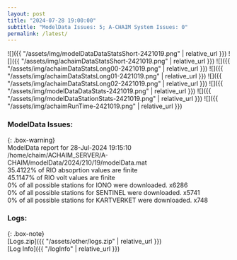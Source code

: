 ```yaml
---
layout: post
title: "2024-07-28 19:00:00"
subtitle: "ModelData Issues: 5; A-CHAIM System Issues: 0"
permalink: /latest/
---
```


![]({{ "/assets/img/modelDataDataStatsShort-2421019.png" | relative_url }})
![]({{ "/assets/img/achaimDataStatsShort-2421019.png" | relative_url }})
![]({{ "/assets/img/achaimDataStatsLong00-2421019.png" | relative_url }})
![]({{ "/assets/img/achaimDataStatsLong01-2421019.png" | relative_url }})
![]({{ "/assets/img/achaimDataStatsLong02-2421019.png" | relative_url }})
![]({{ "/assets/img/modelDataDataStats-2421019.png" | relative_url }})
![]({{ "/assets/img/modelDataStationStats-2421019.png" | relative_url }})
![]({{ "/assets/img/achaimRunTime-2421019.png" | relative_url }})


### ModelData Issues:  
  
{: .box-warning}  
 ModelData report for 28-Jul-2024 19:15:10   
 /home/chaim/ACHAIM_SERVER/A-CHAIM/modelData/2024/210/19/modelData.mat   
 35.4122% of RIO absoprtion values are finite   
 45.1147% of RIO volt values are finite   
 0% of all possible stations for IONO were downloaded. x6286   
 0% of all possible stations for SENTINEL were downloaded. x5741   
 0% of all possible stations for KARTVERKET were downloaded. x748   
  


### Logs:  
  
{: .box-note}  
[Logs.zip]({{ "/assets/other/logs.zip" | relative_url }})  
[Log Info]({{ "/logInfo" | relative_url }})  
